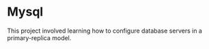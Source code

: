 # Mysql

This project involved learning how to configure database servers in a
primary-replica model.
